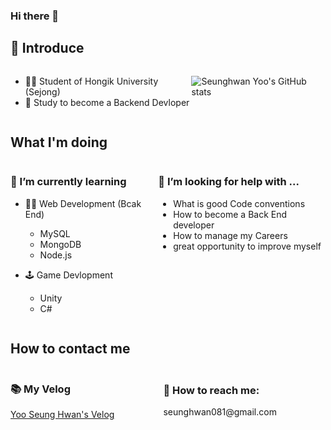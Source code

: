### Hi there 👋



## 🎤 Introduce
<div style = "display:flex">

- 👨‍🎓 Student of Hongik University (Sejong)
- 🔭 Study to become a Backend Devloper

![Seunghwan Yoo's GitHub stats](https://github-readme-stats.vercel.app/api?username=dellyu03&show_icons=true&theme=react)

</div>


## What I'm doing
<div style = "display:flex">
<div>
<h3> 🌱 I’m currently learning </h3>

- 👨‍💻 Web Development (Bcak End)
    - MySQL
    - MongoDB
    - Node.js

- 🕹️ Game Devlopment
    - Unity
    - C#
</div>

<div style = "margin:auto; margin-top:0px">
<h3> 🤔 I’m looking for help with ... </h3>

- What is good Code conventions
- How to become a Back End developer
- How to manage my Careers
- great opportunity to improve myself


</div>


</div>


## How to contact me
<div style = "display:flex">
<div>
<h3> 📚 My Velog</h3>
<a href = "https://velog.io/@youjacha082/posts">Yoo Seung Hwan's Velog</a>
</div>


<div style = "margin:auto">
<h3> 💬 How to reach me: </h3>
<div>seunghwan081@gmail.com </div>
</div>
</div>














<!--
**dellyu03/dellyu03** is a ✨ _special_ ✨ repository because its `README.md` (this file) appears on your GitHub profile.

Here are some ideas to get you started:

- 🔭 I’m currently working on ...
- 🌱 I’m currently learning ...
- 👯 I’m looking to collaborate on ...
- 🤔 I’m looking for help with ...
- 💬 Ask me about ...
- 📫 How to reach me: ...
- 😄 Pronouns: ...
- ⚡ Fun fact: ...
-->
